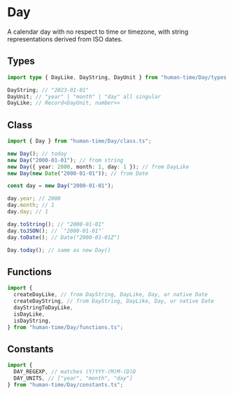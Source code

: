 # Day

A calendar day with no respect to time or timezone, with string representations
derived from ISO dates.

## Types

```ts
import type { DayLike, DayString, DayUnit } from "human-time/Day/types.ts";

DayString; // "2023-01-01"
DayUnit; // "year" | "month" | "day" all singular
DayLike; // Record<DayUnit, number>>
```

## Class

```ts
import { Day } from "human-time/Day/class.ts";

new Day(); // today
new Day("2000-01-01"); // from string
new Day({ year: 2000, month: 1, day: 1 }); // from DayLike
new Day(new Date("2000-01-01")); // from Date

const day = new Day("2000-01-01");

day.year; // 2000
day.month; // 1
day.day; // 1

day.toString(); // "2000-01-01"
day.toJSON(); // `"2000-01-01"`
day.toDate(); // Date("2000-01-01Z")

Day.today(); // same as new Day()
```

## Functions

```ts
import {
  createDayLike, // from DayString, DayLike, Day, or native Date
  createDayString, // from DayString, DayLike, Day, or native Date
  dayStringToDayLike,
  isDayLike,
  isDayString,
} from "human-time/Day/functions.ts";
```

## Constants

```ts
import {
  DAY_REGEXP, // matches (Y)YYY-(M)M-(D)D
  DAY_UNITS, // ["year", "month", "day"]
} from "human-time/Day/constants.ts";
```
